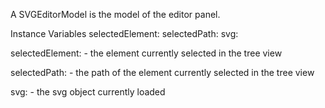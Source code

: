 A SVGEditorModel is the model of the editor panel.

Instance Variables
	selectedElement:		<SVGComponentMorph>
	selectedPath:		<OrderedCollection>
	svg:		<SVGMorph>

selectedElement:
    - the element currently selected in the tree view

selectedPath:
    - the path of the element currently selected in the tree view

svg:
    - the svg object currently loaded
